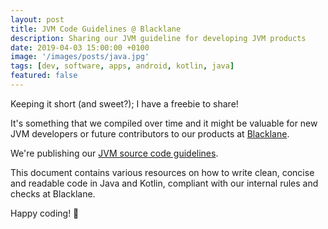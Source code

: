 ```yaml
---
layout: post
title: JVM Code Guidelines @ Blacklane
description: Sharing our JVM guideline for developing JVM products
date: 2019-04-03 15:00:00 +0100
image: '/images/posts/java.jpg'
tags: [dev, software, apps, android, kotlin, java]
featured: false
---
```


Keeping it short (and sweet?); I have a freebie to share!

It's something that we compiled over time and it might be valuable for new JVM developers or future contributors to our products at [Blacklane](https://blacklane.com).

We're publishing our [JVM source code guidelines](https://github.com/blacklane/jvm-source-guidelines).

This document contains various resources on how to write clean, concise and readable code in Java and Kotlin, compliant with our internal rules and checks at Blacklane.

Happy coding! 😬

